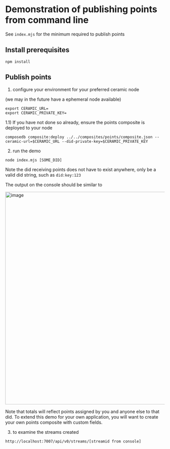 # Demonstration of publishing points from command line

See `index.mjs` for the minimum required to publish points

## Install prerequisites
`npm install`

## Publish points

1) configure your environment for your preferred ceramic node

(we may in the future have a ephemeral node available)
```
export CERAMIC_URL=
export CERAMIC_PRIVATE_KEY=
```

1.1) If you have not done so already, ensure the points composite is deployed to your node

`composedb composite:deploy ../../composites/points/composite.json --ceramic-url=$CERAMIC_URL --did-private-key=$CERAMIC_PRIVATE_KEY`


2) run the demo

`node index.mjs [SOME_DID]`

Note the did receiving points does not have to exist anywhere, only be a valid did string, such as `did:key:123`

The output on the console should be similar to

<img width="672" alt="image" src="https://github.com/ceramicstudio/solutions/assets/798887/0e1a9aa4-af3d-4cfc-be98-cf0cbd3ea7c2">

Note that totals will reflect points assigned by you and anyone else to that did.  To extend this demo for your own application, you will want to create your own points composite with custom fields.

3) to examine the streams created

`http://localhost:7007/api/v0/streams/[streamid from console]`
